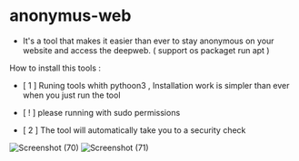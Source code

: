 # anonymus-web 
* It's a tool that makes it easier than ever to stay anonymous on your website and access the deepweb. ( support os packaget run apt )

How to install this tools :

* [ 1 ] Runing tools whith pythoon3 , Installation work is simpler than ever when you just run the tool 
* [ ! ] please running with sudo permissions

* [ 2 ] The tool will automatically take you to a security check



![Screenshot (70)](https://user-images.githubusercontent.com/95524638/147031927-4b64c063-bf3d-4c3c-a8b5-1557b7732a3f.png)
![Screenshot (71)](https://user-images.githubusercontent.com/95524638/147031930-b6a18276-6abc-41fc-b709-f9c1feeb9f7e.png)
